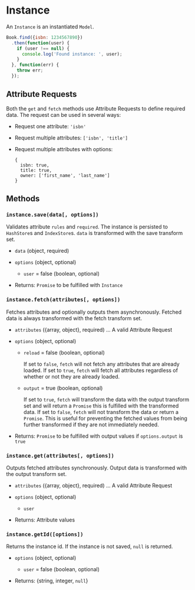 Instance
========

An `Instance` is an instantiated `Model`.

```js
Book.find({isbn: 1234567890})
  .then(function(user) {
    if (user !== null) {
      console.log('Found instance: ', user);
    }
  }, function(err) {
    throw err;
  });
```

## Attribute Requests

Both the `get` and `fetch` methods use Attribute Requests to define required data. The request can be used in several ways:

- Request one attribute: `'isbn'`
- Request multiple attributes: `['isbn', 'title']`
- Request multiple attributes with options:

  ```
  {
    isbn: true,
    title: true,
    owner: ['first_name', 'last_name']
  }
  ```

## Methods

### `instance.save(data[, options])`

Validates attribute `rules` and `required`. The instance is persisted to `HashStore`s and `IndexStore`s. `data` is transformed with the save transform set.

- `data` (object, required)
- `options` (object, optional)
  - `user` = false (boolean, optional)

- Returns: `Promise` to be fulfilled with `Instance`

### `instance.fetch(attributes[, options])`

Fetches attributes and optionally outputs them asynchronously. Fetched data is always transformed with the fetch transform set.

- `attributes` ({array, object}, required) ... A valid Attribute Request
- `options` (object, optional)
  - `reload` = false (boolean, optional)

    If set to `false`, `fetch` will not fetch any attributes that are already loaded. If set to `true`, `fetch` will fetch all attributes regardless of whether or not they are already loaded.

  - `output` = true (boolean, optional)

    If set to `true`, `fetch` will transform the data with the output transform set and will return a `Promise` this is fulfilled with the transformed data. If set to `false`, `fetch` will not transform the data or return a `Promise`. This is useful for preventing the fetched values from being further transformed if they are not immediately needed.

- Returns: `Promise` to be fulfilled with output values if `options.output` is `true`

### `instance.get(attributes[, options])`

Outputs fetched attributes synchronously. Output data is transformed with the output transform set.

- `attributes` ({array, object}, required) ... A valid Attribute Request
- `options` (object, optional)
  - `user`

- Returns: Attribute values

### `instance.getId([options])`

Returns the instance id. If the instance is not saved, `null` is returned.

- `options` (object, optional)
  - `user` = false (boolean, optional)

- Returns: {string, integer, `null`}
